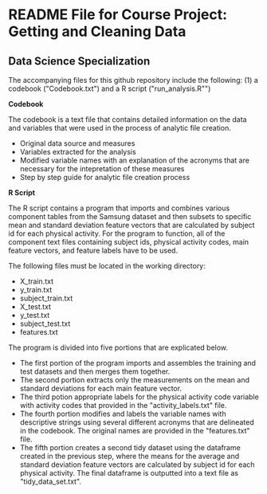 # README File for Course Project: Getting and Cleaning Data
## Data Science Specialization

The accompanying files for this github repository include the following: (1) a codebook ("Codebook.txt") and a R script ("run_analysis.R"")

**Codebook**

The codebook is a text file that contains detailed information on the data and variables
that were used in the process of analytic file creation.

* Original data source and measures
* Variables extracted for the analysis
* Modified variable names with an explanation of the acronyms that are necessary for the intepretation of these measures
* Step by step guide for analytic file creation process

**R Script**

The R script contains a program that imports and combines various component tables from the Samsung dataset and then subsets to specific mean and standard deviation feature vectors that are calculated by subject id for each physical activity. For the program to function, all of the component text files containing subject ids, physical activity codes, main feature vectors, and feature labels have to be used. 

The following files must be located in the working directory: 

* X_train.txt 
* y_train.txt 
* subject_train.txt 
* X_test.txt 
* y_test.txt 
* subject_test.txt
* features.txt    

The program is divided into five portions that are explicated below.

* The first portion of the program imports and assembles the training and test datasets and then merges them together.
* The second portion extracts only the measurements on the mean and standard deviations for each main feature vector.
* The third potion appropriate labels for the physical activity code variable with activity codes that provided in the "activity_labels.txt" file.
* The fourth portion modifies and labels the variable names with descriptive strings using several different acronyms that are delineated in the codebook. The original names are provided in the "features.txt" file.
* The fifth portion creates a second tidy dataset using the dataframe created in the previous step, where the means for the average and standard deviation feature vectors are calculated by subject id for each physical activity. The final dataframe is outputted into a text file as "tidy_data_set.txt".